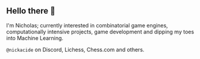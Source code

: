## Hello there 👋
I'm Nicholas; currently interested in combinatorial game engines, computationally intensive projects, game development and dipping my toes into Machine Learning. 

`@nickacide` on Discord, Lichess, Chess.com and others.
